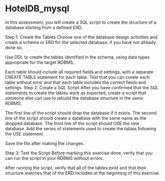 # HotelDB_mysql


In this assessment, you will create a SQL script to create the structure of a database starting from a defined ERD.

Step 1: Create the Tables
Choose one of the database design activities and create a schema or ERD for the selected database, if you have not already done so.

Use DDL to create the tables identified in the schema, using data types appropriate for the target RDBMS.

Each table should include all required fields and settings, with a separate CREATE TABLE statement for each table.
Test that you can create each table without error and that each table includes the correct fields and settings.
Step 2: Create a SQL Script
After you have confirmed that the SQL statements to create the tables work as expected, create a script that someone else can use to rebuild the database structure in the same RDBMS.

The first line of the script should drop the database if it exists.
The second line of the script should create a database with the same name as the dropped database.
The third line of the script should USE the new database.
Add the series of statements used to create the tables following the USE statement.

Save the file after making the changes.

Step 3: Test the Script
Before marking this exercise done, verify that you can run the script in your RDBMS without errors.

After running the script, verify that all of the tables exist and that their structure matches that of the ERD included at the beginning of this exercise.
